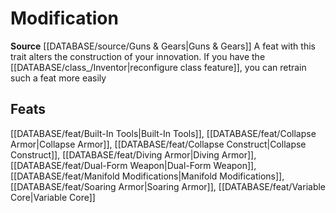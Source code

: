 ﻿---
id: '410'
name: Modification
rarity: Common
rus_type_level: null
source: '[[DATABASE/source/Guns & Gears|Guns & Gears]]'
trait:
- Modification
type: Trait

---
# Modification

**Source** [[DATABASE/source/Guns & Gears|Guns & Gears]]
A feat with this trait alters the construction of your innovation. If you have the [[DATABASE/class_/Inventor|reconfigure class feature]], you can retrain such a feat more easily

## Feats

[[DATABASE/feat/Built-In Tools|Built-In Tools]], [[DATABASE/feat/Collapse Armor|Collapse Armor]], [[DATABASE/feat/Collapse Construct|Collapse Construct]], [[DATABASE/feat/Diving Armor|Diving Armor]], [[DATABASE/feat/Dual-Form Weapon|Dual-Form Weapon]], [[DATABASE/feat/Manifold Modifications|Manifold Modifications]], [[DATABASE/feat/Soaring Armor|Soaring Armor]], [[DATABASE/feat/Variable Core|Variable Core]]
